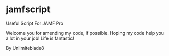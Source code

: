 # jamfscript
Useful Script For JAMF Pro 

Welcome you for amending my code, if possible.
Hoping my code help you a lot in your job!
Life is fantastic!

By Unlimiteblade8
